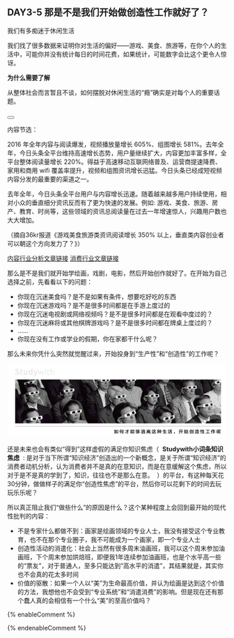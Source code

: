 ## DAY3-5 那是不是我们开始做创造性工作就好了？

<!--sec data-title="Studywith知识链接" data-id="section72" data-show=true ces-->

我们有多痴迷于休闲生活

我们找了很多数据来证明你对生活的偏好——游戏、美食、旅游等，在你个人的生活中，可能你并没有统计每日的时间花费，如果统计，可能数字会比这个更令人惊讶。

**为什么需要了解**

从整体社会而言暂且不谈，如何摆脱对休闲生活的“瘾”确实是对每个人的重要话题。

<button class="section" target="section73" show="展开具体内容" hide="收起具体内容" ></button>

<!--endsec-->

<!--sec data-title="链接内容" aria-expanded="false" data-id="section73" data-show=false ces-->

内容节选：

2016 年全年内容与阅读爆发，视频播放量增长 605%、组图增长 581%。去年全年，今日头条全平台维持高速增长态势，用户量继续扩大，内容更加丰富多样，全平台整体阅读量增长 220%。得益于高速移动互联网络普及、运营商提速降费、家用和商用 wifi 覆盖率提升，视频和组图资讯增长迅猛。今日头条已经成短视频内容分发的最重要的渠道之一。

去年全年，今日头条全平台用户与内容增长迅速。随着越来越多用户持续使用，相对小众的垂直细分资讯反而有了更为快速的发展。例如: 游戏、美食、旅游、房产、教育、时尚等，这些领域的资讯总阅读量在过去一年增速惊人，兴趣用户数也大大增加。

（摘自36kr报道《游戏美食旅游类资讯阅读增长 350% 以上，垂直类内容创业者可以朝这个方向发力了？》）

[内容行业分析文章链接](https://36kr.com/p/5062355.html)
[消费行业文章链接](http://scyxs.mofcom.gov.cn/article/c/201706/20170602587663.shtml)

<!--endsec-->

那么是不是我们就开始学绘画，戏剧，电影，然后开始创作就好了。在开始为自己选择之前，先看看以下的问题：

* 你现在沉迷美食吗？是不是如果有条件，想要吃好吃的东西
* 你现在沉迷游戏吗？是不是很多时间都是在手游上度过的
* 你现在沉迷电视剧或网络视频吗？是不是很多时间都是在观看中度过的？
* 你现在沉迷麻将或其他棋牌游戏吗？是不是很多时间都在牌桌上度过的？
* ......
* 你现在没有工作或学业的假期，你在家都干什么呢？

那么未来你凭什么突然就觉醒过来，开始投身到“生产性”和“创造性”的工作呢？

![](/assets/22.jpg)

还是未来也会有类似“得到”这样虚假的满足你知识焦虑（&nbsp;&nbsp;**Studywith小词条知识焦虑**&nbsp;&nbsp;:&nbsp;是对于当下所谓“知识经济”创造出的一个新概念，是关于所谓“知识经济”的消费者动机分析，认为消费者并不是真的在意知识，而是在意缓解这个焦虑，所以对于是不是真的学到了，知识，往往也不是那么在意。&nbsp;&nbsp;）的平台，有这种每天花30分钟，做做样子的满足你“创造性焦虑”的平台，然后你可以花剩下的时间去玩玩乐乐呢？

所以真正阻止我们“做些什么”的原因是什么？这个某种程度上会回到最开始的现代性批判的内容：

* 不是专家什么都做不到：画家是绘画领域的专业人士，我没有接受这个专业教育，也不在那个专业圈子，我不可能成为一个画家，即一个专业人士
* 创造性活动的消遣化：社会上当然有很多周末油画班，我可以这个周末参加油画班，下个周末参加烘焙班，即便我1年连续参加油画班，也是个水平高一些的“票友”，对于普通人，至多只能达到“高水平的消遣”，其结果就是，其实你也不会真的花太多时间
* 价值的驱散：如果一个人以“美”为生命最高价值，并认为绘画是达到这个价值的方法，我想他也不会受到“专业系统”和“消遣消费”的影响。但是现在还有那个蠢人真的会相信有一个什么“美”的至高价值吗？

{% enableComment %}

{% endenableComment %}

